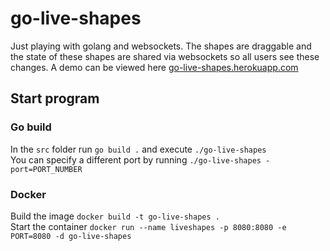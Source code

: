 # go-live-shapes
Just playing with golang and websockets. The shapes are draggable and the state of these shapes are shared via websockets so all users see these changes. A demo can be viewed here <a target="_blank" href="https://go-live-shapes.herokuapp.com">go-live-shapes.herokuapp.com</a>

## Start program
### Go build
In the `src` folder run `go build .` and execute `./go-live-shapes` <br/>
You can specify a different port by running `./go-live-shapes -port=PORT_NUMBER` <br/>

### Docker
Build the image `docker build -t go-live-shapes .` <br/>
Start the container `docker run --name liveshapes -p 8080:8080 -e PORT=8080 -d go-live-shapes`
